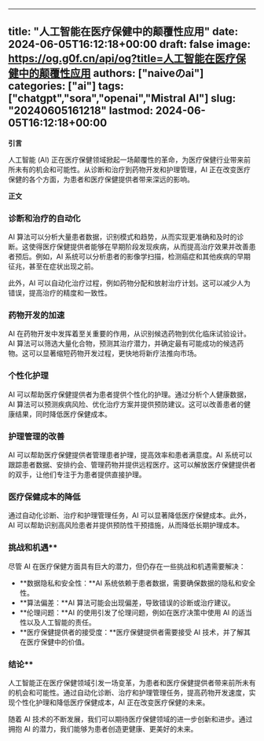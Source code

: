 
---
title: "人工智能在医疗保健中的颠覆性应用"
date: 2024-06-05T16:12:18+00:00
draft: false
image: https://og.g0f.cn/api/og?title=人工智能在医疗保健中的颠覆性应用
authors: ["naiveのai"]
categories: ["ai"]
tags: ["chatgpt","sora","openai","Mistral AI"]
slug: "20240605161218"
lastmod: 2024-06-05T16:12:18+00:00
---
**引言**

人工智能 (AI) 正在医疗保健领域掀起一场颠覆性的革命，为医疗保健行业带来前所未有的机会和可能性。从诊断和治疗到药物开发和护理管理，AI 正在改变医疗保健的各个方面，为患者和医疗保健提供者带来深远的影响。

**正文**

### 诊断和治疗的自动化

AI 算法可以分析大量患者数据，识别模式和趋势，从而实现更准确和及时的诊断。这使得医疗保健提供者能够在早期阶段发现疾病，从而提高治疗效果并改善患者预后。例如，AI 系统可以分析患者的影像学扫描，检测癌症和其他疾病的早期征兆，甚至在症状出现之前。

此外，AI 可以自动化治疗过程，例如药物分配和放射治疗计划。这可以减少人为错误，提高治疗的精度和一致性。

### 药物开发的加速

AI 在药物开发中发挥着至关重要的作用，从识别候选药物到优化临床试验设计。AI 算法可以筛选大量化合物，预测其治疗潜力，并确定最有可能成功的候选药物。这可以显著缩短药物开发过程，更快地将新疗法推向市场。

### 个性化护理

AI 可以帮助医疗保健提供者为患者提供个性化的护理。通过分析个人健康数据，AI 算法可以预测疾病风险、优化治疗方案并提供预防建议。这可以改善患者的健康结果，同时降低医疗保健成本。

### 护理管理的改善

AI 可以帮助医疗保健提供者管理患者护理，提高效率和患者满意度。AI 系统可以跟踪患者数据、安排约会、管理药物并提供远程医疗。这可以解放医疗保健提供者的双手，让他们专注于为患者提供直接护理。

### 医疗保健成本的降低

通过自动化诊断、治疗和护理管理任务，AI 可以显著降低医疗保健成本。此外，AI 可以帮助识别高风险患者并提供预防性干预措施，从而降低长期护理成本。

### 挑战和机遇**

尽管 AI 在医疗保健方面具有巨大的潜力，但仍存在一些挑战和机遇需要解决：

* **数据隐私和安全性：**AI 系统依赖于患者数据，需要确保数据的隐私和安全性。
* **算法偏差：**AI 算法可能会出现偏差，导致错误的诊断或治疗建议。
* **伦理问题：**AI 的使用引发了伦理问题，例如在医疗决策中使用 AI 的适当性以及人工智能的责任。
* **医疗保健提供者的接受度：**医疗保健提供者需要接受 AI 技术，并了解其在医疗保健中的价值。

### 结论**

人工智能正在医疗保健领域引发一场变革，为患者和医疗保健提供者带来前所未有的机会和可能性。通过自动化诊断、治疗和护理管理任务，提高药物开发速度，实现个性化护理和降低医疗保健成本，AI 正在改变医疗保健的未来。

随着 AI 技术的不断发展，我们可以期待医疗保健领域的进一步创新和进步。通过拥抱 AI 的潜力，我们能够为患者创造更健康、更美好的未来。